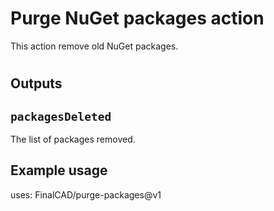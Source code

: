 # Purge NuGet packages action

This action remove old NuGet packages.

#
## Outputs

## `packagesDeleted`

The list of packages removed.

## Example usage

uses: FinalCAD/purge-packages@v1